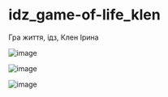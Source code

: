 # idz_game-of-life_klen
Гра життя, ідз, Клен Ірина

![image](https://user-images.githubusercontent.com/120607789/210681306-57d205cf-dfeb-4c24-8e01-99cac2154303.png)

![image](https://user-images.githubusercontent.com/120607789/210681345-672e6933-220f-4262-b8f8-c643c9eaadff.png)

![image](https://user-images.githubusercontent.com/120607789/210681400-e04394bd-cda5-4a2a-8397-80a3a771d3b5.png)
